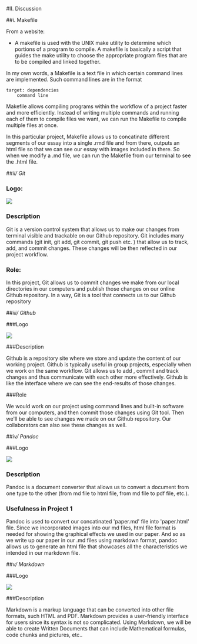 #II. Discussion

##i. Makefile

From a website:

* A makefile is used with the UNIX make utility to determine which portions of a program to compile. A makefile is basically a script that guides the make utility to choose the appropriate program files that are to be compiled and linked together.

In my own words, a Makefile is a text file in which certain command lines are implemented. Such command lines are in the format 

	target: dependencies 
		command line       

Makefile allows compiling programs within the workflow of a project faster and more efficiently. Instead of writing multiple commands and running each of them to compile files we want, we can run the Makefile to compile multiple files at once. 

In this particular project, Makefile allows us to concatinate  different segments of our essay into a single .rmd file and from there, outputs an html file so that we can see our essay with images included in there. So when we modify a .md file, we can run the Makefile from our terminal to see the .html file.


##*ii/ Git* 

### Logo: 
<img src="../images/git-logo.png">

### Description 

Git is a version control system that allows us to make our changes from terminal visible and trackable on our Github repository. Git includes many commands (git init, git add, git commit, git push etc. ) that allow us to track, add, and commit changes. These changes will be then reflected in our project workflow.   



### Role: 

In this project, Git allows us to commit changes we make from our local directories in our computers and publish those changes on our online Github repository. In a way, Git is a tool that connects us to our Github repository

##*iii/ Github*

###Logo

<img src="../images/github-logo.png">


###Description

Github is a repository site where we store and update the content of our working project. Github is typically useful in group projects, especially when we work on the same workflow. Git allows us to add , commit and track changes and thus communicate with each other more effectively. Github is like the interface where we can see the end-results of those changes. 

###Role

We would work on our project using command lines and built-in software from our computers, and then commit those changes using Git tool. Then we'll be able to see changes we made on our Github repository. Our collaborators can also see these changes as well. 

##*iv/ Pandoc*

###Logo

<img src="../images/pandoc-logo.png">

### Description 
Pandoc is a document converter that allows us to convert a document from one type to the other (from md file to html file, from md file to pdf file, etc.).

### Usefulness in Project 1 
Pandoc is used to convert our concatinated 'paper.md' file into 'paper.html' file. Since we incorporated images into our md files, html file format is needed for showing the graphical effects we used in our paper.
And so as we write up our paper in our .md files using markdown format, pandoc allows us to generate an html file that showcases all the characteristics we intended in our markdown file. 

##*v/ Markdown*

###Logo

<img src="../images/markdown-logo.png">

###Description

Markdown is a markup language that can be converted into other file formats, such HTML and PDF. Markdown provides a user-friendly interface for users since its syntax is not so complicated. Using Markdown, we will be able to create Written Documents that can include Mathematical formulas, code chunks and pictures, etc.. 



















